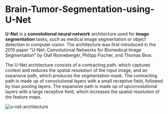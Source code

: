 # Brain-Tumor-Segmentation-using-U-Net
**U-Net** is a **convolutional neural network** architecture used for **image segmentation** tasks, such as medical image segmentation or object detection in computer
vision.
The architecture was first introduced in the 2015 paper "U-Net: Convolutional Networks for Biomedical Image Segmentation" by Olaf Ronneberger, Philipp Fischer, and Thomas Brox.

The U-Net architecture consists of a contracting path, which captures context and reduces the spatial resolution of the input image, and an expansive path, 
which produces the segmentation mask. The contracting path is made up of convolutional layers with a small receptive field, followed by max pooling layers. 
The expansive path is made up of upconvolutional layers with a large receptive field, which increases the spatial resolution of the feature maps.


![u-net-architecture](https://user-images.githubusercontent.com/85625650/235731836-183b8234-ad76-48d2-afc2-23af18690d03.png)

